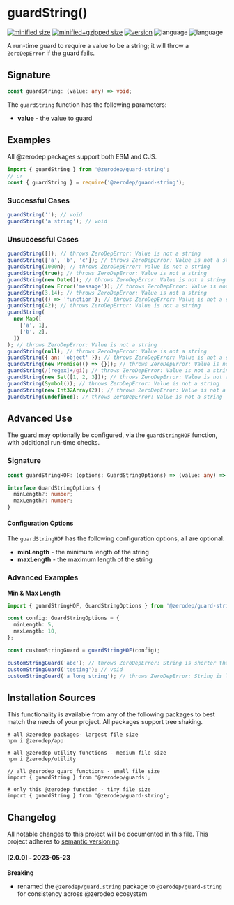 # guardString()

[![minified size](https://img.shields.io/bundlephobia/min/@zerodep/guard-string?style=flat-square&color=blue)](https://bundlephobia.com/package/@zerodep/guard-string)
[![minified+gzipped size](https://img.shields.io/bundlephobia/minzip/@zerodep/guard-string?style=flat-square&color=blue)](https://bundlephobia.com/package/@zerodep/guard-string)
[![version](https://img.shields.io/npm/v/@zerodep/guard-string?style=flat-square&color=blue)](https://www.npmjs.com/package/@zerodep/guard-string)
![language](https://img.shields.io/github/languages/top/cdepage/zerodep?style=flat-square)
![language](https://img.shields.io/badge/types-included-blue?style=flat-square)

A run-time guard to require a value to be a string; it will throw a `ZeroDepError` if the guard fails.

## Signature

```typescript
const guardString: (value: any) => void;
```

The `guardString` function has the following parameters:

- **value** - the value to guard

## Examples

All @zerodep packages support both ESM and CJS.

```javascript
import { guardString } from '@zerodep/guard-string';
// or
const { guardString } = require('@zerodep/guard-string');
```

### Successful Cases

```javascript
guardString(''); // void
guardString('a string'); // void
```

### Unsuccessful Cases

```javascript
guardString([]); // throws ZeroDepError: Value is not a string
guardString(['a', 'b', 'c']); // throws ZeroDepError: Value is not a string
guardString(1000n); // throws ZeroDepError: Value is not a string
guardString(true); // throws ZeroDepError: Value is not a string
guardString(new Date()); // throws ZeroDepError: Value is not a string
guardString(new Error('message')); // throws ZeroDepError: Value is not a string
guardString(3.14); // throws ZeroDepError: Value is not a string
guardString(() => 'function'); // throws ZeroDepError: Value is not a string
guardString(42); // throws ZeroDepError: Value is not a string
guardString(
  new Map([
    ['a', 1],
    ['b', 2],
  ])
); // throws ZeroDepError: Value is not a string
guardString(null); // throws ZeroDepError: Value is not a string
guardString({ an: 'object' }); // throws ZeroDepError: Value is not a string
guardString(new Promise(() => {})); // throws ZeroDepError: Value is not a string
guardString(/[regex]+/gi); // throws ZeroDepError: Value is not a string
guardString(new Set([1, 2, 3])); // throws ZeroDepError: Value is not a string
guardString(Symbol()); // throws ZeroDepError: Value is not a string
guardString(new Int32Array(2)); // throws ZeroDepError: Value is not a string
guardString(undefined); // throws ZeroDepError: Value is not a string
```

## Advanced Use

The guard may optionally be configured, via the `guardStringHOF` function, with additional run-time checks.

### Signature

```typescript
const guardStringHOF: (options: GuardStringOptions) => (value: any) => void;

interface GuardStringOptions {
  minLength?: number;
  maxLength?: number;
}
```

#### Configuration Options

The `guardStringHOF` has the following configuration options, all are optional:

- **minLength** - the minimum length of the string
- **maxLength** - the maximum length of the string

### Advanced Examples

**Min & Max Length**

```typescript
import { guardStringHOF, GuardStringOptions } from '@zerodep/guard-string';

const config: GuardStringOptions = {
  minLength: 5,
  maxLength: 10,
};

const customStringGuard = guardStringHOF(config);

customStringGuard('abc'); // throws ZeroDepError: String is shorter than 5 character(s)
customStringGuard('testing'); // void
customStringGuard('a long string'); // throws ZeroDepError: String is longer than 10 character(s)
```

## Installation Sources

This functionality is available from any of the following packages to best match the needs of your project. All packages support tree shaking.

```shell
# all @zerodep packages- largest file size
npm i @zerodep/app

# all @zerodep utility functions - medium file size
npm i @zerodep/utility

// all @zerodep guard functions - small file size
import { guardString } from '@zerodep/guards';

# only this @zerodep function - tiny file size
import { guardString } from '@zerodep/guard-string';
```

## Changelog

All notable changes to this project will be documented in this file. This project adheres to [semantic versioning](https://semver.org/spec/v2.0.0.html).

#### [2.0.0] - 2023-05-23

**Breaking**

- renamed the `@zerodep/guard.string` package to `@zerodep/guard-string` for consistency across @zerodep ecosystem
